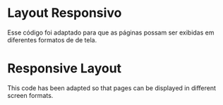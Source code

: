 
# Layout Responsivo
Esse código foi adaptado para que as páginas possam ser exibidas em diferentes formatos de de tela.

# Responsive Layout
This code has been adapted so that pages can be displayed in different screen formats.
